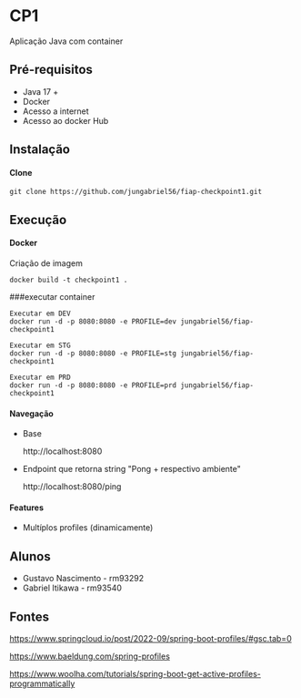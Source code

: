 # CP1
Aplicação Java com container 


## Pré-requisitos

- Java 17 +
- Docker 
- Acesso a internet
- Acesso ao docker Hub

## Instalação

#### Clone

```
git clone https://github.com/jungabriel56/fiap-checkpoint1.git
```


## Execução


#### Docker

Criação de imagem

```
docker build -t checkpoint1 .
```

###executar container 

```
Executar em DEV
docker run -d -p 8080:8080 -e PROFILE=dev jungabriel56/fiap-checkpoint1

Executar em STG
docker run -d -p 8080:8080 -e PROFILE=stg jungabriel56/fiap-checkpoint1

Executar em PRD
docker run -d -p 8080:8080 -e PROFILE=prd jungabriel56/fiap-checkpoint1
```



#### Navegação

* Base

	http://localhost:8080

* Endpoint que retorna string "Pong + respectivo ambiente"

	http://localhost:8080/ping


#### Features

* Multíplos profiles (dinamicamente)



## Alunos

- Gustavo Nascimento - rm93292
- Gabriel Itikawa - rm93540


## Fontes

https://www.springcloud.io/post/2022-09/spring-boot-profiles/#gsc.tab=0

https://www.baeldung.com/spring-profiles

https://www.woolha.com/tutorials/spring-boot-get-active-profiles-programmatically